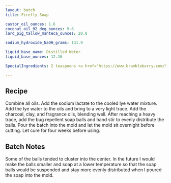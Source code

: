 ```yaml
---
layout: batch
title: Firefly Soap

castor_oil_ounces: 1.6
coconut_oil_92_deg_ounces: 9.6
lard_pig_tallow_manteca_ounces: 20.8

sodium_hydroxide_NaOH_grams: 131.9

liquid_base_name: Distilled Water
liquid_base_ounces: 12.16

SpecialIngredients: 2 teaspoons <a href="https://www.brambleberry.com/Sodium-Lactate-P5127.aspx">sodium lactate</a>, soap balls from <a href="/SoapLog/bug-repellent-soap/">bug repellent soap recipe</a>, 2 teaspoons <a href="http://amzn.to/1P0vDQ6">hardwood activated charcoal powder</a>, 4 teaspoons <a href="http://amzn.to/1mO8E4M">French green clay/a>, 1.6 oz. <a href="https://www.brambleberry.com/Search.aspx?k=pink+grapefruit+fragrance+oil">pink grapefruit fragrance oil</a>.

---
```


## Recipe
Combine all oils. Add the sodium lactate to the cooled lye water mixture.  Add the lye water to the oils and bring to a very light trace. Add the charcoal, clay, and fragrance oils, blending well. After reaching a heavy trace, add the bug repellent soap balls and hand stir to evenly distribute the balls. Pour the batch into the mold and let the mold sit overnight before cutting. Let cure for four weeks before using.

## Batch Notes
Some of the balls tended to cluster into the center. In the future I would make the balls smaller and soap at a lower temperature so that the soap balls would be suspended and stay more evenly distributed when I poured the soap into the mold.
